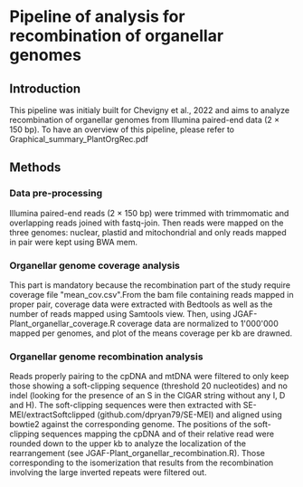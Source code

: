 # Pipeline of analysis for recombination of organellar genomes

## Introduction
This pipeline was initialy built for Chevigny et al., 2022 and aims to analyze recombination of organellar genomes from Illumina paired-end data (2 × 150 bp). To have an overview of this pipeline, please refer to Graphical_summary_PlantOrgRec.pdf 

## Methods
### Data pre-processing
Illumina paired-end reads (2 × 150 bp) were trimmed with trimmomatic and overlapping reads joined with fastq-join. Then reads were mapped on the three genomes: nuclear, plastid and mitochondrial and only reads mapped in pair were kept using BWA mem. 

### Organellar genome coverage analysis
This part is mandatory because the recombination part of the study require coverage file "mean_cov.csv".From the bam file containing reads mapped in proper pair, coverage data were extracted with Bedtools as well as the number of reads mapped using Samtools view. Then, using JGAF-Plant_organellar_coverage.R coverage data are normalized to 1'000'000 mapped per genomes, and plot of the means coverage per kb are drawned. 

### Organellar genome recombination analysis
Reads properly pairing to the cpDNA and mtDNA were filtered to only keep those showing a soft-clipping sequence (threshold 20 nucleotides) and no indel (looking for the presence of an S in the CIGAR string without any I, D and H). The soft-clipping sequences were then extracted with SE-MEI/extractSoftclipped (github.com/dpryan79/SE-MEI) and aligned using bowtie2 against the corresponding genome. The positions of the soft-clipping sequences mapping the cpDNA and of their relative read were rounded down to the upper kb to analyze the localization of the rearrangement (see JGAF-Plant_organellar_recombination.R). Those corresponding to the isomerization that results from the recombination involving the large inverted repeats were filtered out.
